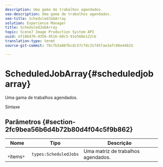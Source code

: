 ```yaml
---
description: Uma gama de trabalhos agendados.
seo-description: Uma gama de trabalhos agendados.
seo-title: ScheduledJobArray
solution: Experience Manager
title: ScheduledJobArray
topic: Scene7 Image Production System API
uuid: ef186476-d356-4516-b0c5-91e568e122cb
translation-type: tm+mt
source-git-commit: 7bc7b3a86fbcdc57cfdc31745fae3afc06e44b15

---
```



# ScheduledJobArray{#scheduledjobarray}

Uma gama de trabalhos agendados.

Sintaxe

## Parâmetros {#section-2fc9bea56b6d4b72b80d4f04c5f9b862}

| Nome | Tipo | Descrição |
|---|---|---|
| ` *`items`*` | `types:ScheduledJobs` | Uma matriz de trabalhos agendados. |

